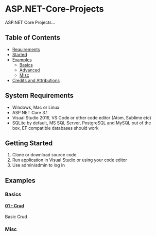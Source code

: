 # ASP.NET-Core-Projects

ASP.NET Core Projects...

## Table of Contents
+ [Requirements](#Requirements)
+ [Started](#Started)
+ [Examples](#Examples)
    + [Basics](#Basics)
    + [Advanced](#Advanced)
    + [Misc](#Misc)
+ [Credits and Attributions](#CreditsAttributions)



## <a name="Requirements"></a> System Requirements

* Windows, Mac or Linux
* ASP.NET Core 3.1
* Visual Studio 2019, VS Code or other code editor (Atom, Sublime etc)
* SQLite by default, MS SQL Server, PostgreSQL and MySQL out of the box, EF compatible databases should work


## <a name="Started"></a> Getting Started

1. Clone or download source code
2. Run application in Visual Studio or using your code editor
3. Use admin/admin to log in




## <a name="Examples"></a> Examples

### <a name="Basics"></a> Basics

#### [01 - Crud](Crud.md)
Basic Crud


### <a name="Misc"></a> Misc
